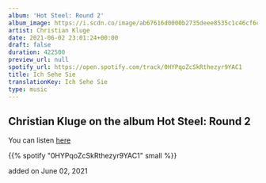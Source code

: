 ```yaml
---
album: 'Hot Steel: Round 2'
album_image: https://i.scdn.co/image/ab67616d0000b2735deee8535c1c46cf6c271cbd
artist: Christian Kluge
date: 2021-06-02 23:01:24+00:00
draft: false
duration: 422500
preview_url: null
spotify_url: https://open.spotify.com/track/0HYPqoZcSkRthezyr9YAC1
title: Ich Sehe Sie
translationKey: Ich Sehe Sie
type: music
---
```


## Christian Kluge on the album Hot Steel: Round 2

You can listen [here](https://open.spotify.com/track/0HYPqoZcSkRthezyr9YAC1)

{{% spotify "0HYPqoZcSkRthezyr9YAC1" small %}}

added on June 02, 2021